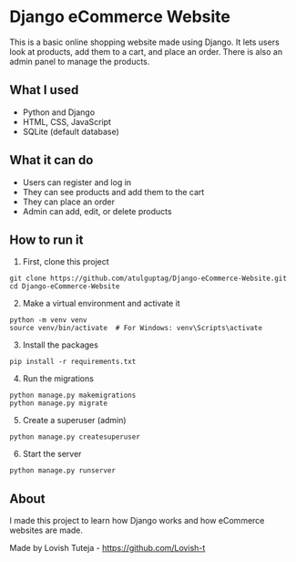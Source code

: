 # Django eCommerce Website

This is a basic online shopping website made using Django. It lets users look at products, add them to a cart, and place an order. There is also an admin panel to manage the products.

## What I used
- Python and Django
- HTML, CSS, JavaScript
- SQLite (default database)

## What it can do
- Users can register and log in
- They can see products and add them to the cart
- They can place an order
- Admin can add, edit, or delete products

## How to run it

1. First, clone this project
```
git clone https://github.com/atulguptag/Django-eCommerce-Website.git
cd Django-eCommerce-Website
```

2. Make a virtual environment and activate it
```
python -m venv venv
source venv/bin/activate  # For Windows: venv\Scripts\activate
```

3. Install the packages
```
pip install -r requirements.txt
```

4. Run the migrations
```
python manage.py makemigrations
python manage.py migrate
```

5. Create a superuser (admin)
```
python manage.py createsuperuser
```

6. Start the server
```
python manage.py runserver
```





## About
I made this project to learn how Django works and how eCommerce websites are made.

Made by Lovish Tuteja - https://github.com/Lovish-t
